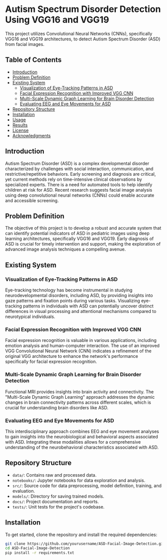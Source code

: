 # Autism Spectrum Disorder Detection Using VGG16 and VGG19

This project utilizes Convolutional Neural Networks (CNNs), specifically VGG16 and VGG19 architectures, to detect Autism Spectrum Disorder (ASD) from facial images.

## Table of Contents

- [Introduction](#introduction)
- [Problem Definition](#problem-definition)
- [Existing System](#existing-system)
  - [Visualization of Eye-Tracking Patterns in ASD](#visualization-of-eye-tracking-patterns-in-asd)
  - [Facial Expression Recognition with Improved VGG CNN](#facial-expression-recognition-with-improved-vgg-cnn)
  - [Multi-Scale Dynamic Graph Learning for Brain Disorder Detection](#multi-scale-dynamic-graph-learning-for-brain-disorder-detection)
  - [Evaluating EEG and Eye Movements for ASD](#evaluating-eeg-and-eye-movements-for-asd)
- [Repository Structure](#repository-structure)
- [Installation](#installation)
- [Usage](#usage)
- [Results](#results)
- [License](#license)
- [Acknowledgments](#acknowledgments)

## Introduction

Autism Spectrum Disorder (ASD) is a complex developmental disorder characterized by challenges with social interaction, communication, and restrictive/repetitive behaviors. Early screening and diagnosis are critical, yet current methods rely on time-intensive clinical observations by specialized experts. There is a need for automated tools to help identify children at risk for ASD. Recent research suggests facial image analysis using deep convolutional neural networks (CNNs) could enable accurate and accessible screening.

## Problem Definition

The objective of this project is to develop a robust and accurate system that can identify potential indicators of ASD in pediatric images using deep learning architectures, specifically VGG16 and VGG19. Early diagnosis of ASD is crucial for timely intervention and support, making the exploration of advanced image analysis techniques a compelling avenue.

## Existing System

### Visualization of Eye-Tracking Patterns in ASD

Eye-tracking technology has become instrumental in studying neurodevelopmental disorders, including ASD, by providing insights into gaze patterns and fixation points during various tasks. Visualizing eye-tracking patterns in individuals with ASD can potentially uncover distinct differences in visual processing and attentional mechanisms compared to neurotypical individuals.

### Facial Expression Recognition with Improved VGG CNN

Facial expression recognition is valuable in various applications, including emotion analysis and human-computer interaction. The use of an improved VGG Convolutional Neural Network (CNN) indicates a refinement of the original VGG architecture to enhance the network's performance specifically for facial expression recognition.

### Multi-Scale Dynamic Graph Learning for Brain Disorder Detection

Functional MRI provides insights into brain activity and connectivity. The "Multi-Scale Dynamic Graph Learning" approach addresses the dynamic changes in brain connectivity patterns across different scales, which is crucial for understanding brain disorders like ASD.

### Evaluating EEG and Eye Movements for ASD

This interdisciplinary approach combines EEG and eye movement analyses to gain insights into the neurobiological and behavioral aspects associated with ASD. Integrating these modalities allows for a comprehensive understanding of the neurobehavioral characteristics associated with ASD.

## Repository Structure

- `data/`: Contains raw and processed data.
- `notebooks/`: Jupyter notebooks for data exploration and analysis.
- `src/`: Source code for data preprocessing, model definition, training, and evaluation.
- `models/`: Directory for saving trained models.
- `docs/`: Project documentation and reports.
- `tests/`: Unit tests for the project's codebase.

## Installation

To get started, clone the repository and install the required dependencies:

```bash
git clone https://github.com/yourusername/ASD-Facial-Image-Detection.git
cd ASD-Facial-Image-Detection
pip install -r requirements.txt

